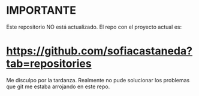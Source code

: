 # IMPORTANTE #
Este repositorio NO está actualizado. El repo con el proyecto actual es: 

# https://github.com/sofiacastaneda?tab=repositories

Me disculpo por la tardanza. Realmente no pude solucionar los problemas que git me estaba arrojando en este repo. 
